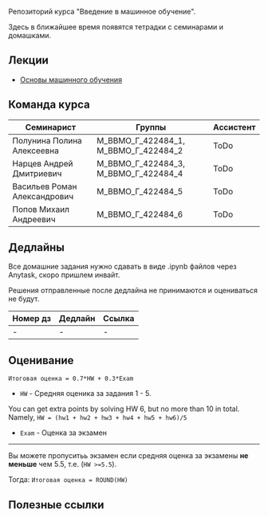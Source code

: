 Репозиторий курса "Введение в машинное обучение". 

Здесь в ближайшее время появятся тетрадки с семинарами и домашками.

## Лекции

- [Основы машинного обучения](https://openedu.ru/course/hse/INTRML/) 

## Команда курса


| Семинарист            | Группы              | Ассистент |
| --------------------- | ------------------- | --------- |
| Полунина Полина Алексеевна      | М_ВВМО_Г_422484_1, М_ВВМО_Г_422484_2      | ToDo      |
| Нарцев Андрей Дмитриевич       | М_ВВМО_Г_422484_3, М_ВВМО_Г_422484_4      | ToDo      |
| Васильев Роман Александрович          | М_ВВМО_Г_422484_5      | ToDo      |
| Попов Михаил Андреевич         | М_ВВМО_Г_422484_6      | ToDo      |


## Дедлайны 

Все домашние задания нужно сдавать в виде .ipynb файлов через Anytask, скоро пришлем инвайт. 

Решения отправленные после дедлайна не принимаются и оцениваться не будут.

| Номер дз | Дедлайн         | Ссылка                                                           |
| -------- | --------------- | ---------------------------------------------------------------- |
| -      | - | - |



## Оценивание

```Итоговая оценка = 0.7*HW + 0.3*Exam```

* `HW` - Средняя оценика за задания 1 - 5. 

You can get extra points by solving HW 6, but no more than 10 in total. Namely, `HW = (hw1 + hw2 + hw3 + hw4 + hw5 + hw6)/5`


* `Exam` -  Оценка за экзамен
 ---
 
Вы можете пропуситьь экзамен если средняя оценка за экзамены  **не меньше** чем 5.5, т.е. (`HW >=5.5`). 

Тогда:
```Итоговая оценка = ROUND(HW)```



## Полезные ссылки
